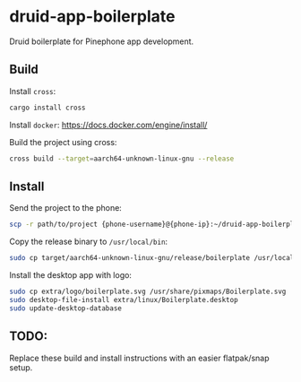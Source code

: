 # druid-app-boilerplate

Druid boilerplate for Pinephone app development.
## Build

Install `cross`:
```bash
cargo install cross
```
Install `docker`:
https://docs.docker.com/engine/install/

Build the project using cross:
```bash
cross build --target=aarch64-unknown-linux-gnu --release
```

## Install
Send the project to the phone:

```bash
scp -r path/to/project {phone-username}@{phone-ip}:~/druid-app-boilerplate
```

Copy the release binary to `/usr/local/bin`:
```bash
sudo cp target/aarch64-unknown-linux-gnu/release/boilerplate /usr/local/bin
```

Install the desktop app with logo:

```bash
sudo cp extra/logo/boilerplate.svg /usr/share/pixmaps/Boilerplate.svg
sudo desktop-file-install extra/linux/Boilerplate.desktop
sudo update-desktop-database
```

## TODO:
Replace these build and install instructions with an easier flatpak/snap setup.
